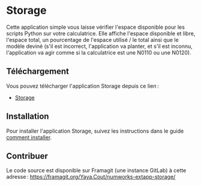 # Storage

Cette application simple vous laisse vérifier l'espace disponible pour les
scripts Python sur votre calculatrice. Elle affiche l'espace disponible et
libre, l'espace total, un pourcentage de l'espace utilisé / le total ainsi que
le modèle deviné (s'il est incorrect, l'application va planter, et s'il est
inconnu, l'application va agir comme si la calculatrice est une N0110 ou une
N0120).

## Téléchargement

Vous pouvez télécharger l'application Storage depuis ce lien :

- [Storage](https://yaya-cout.github.io/Nwagyu/assets/apps/storage.nwa)

## Installation

Pour installer l'application Storage, suivez les instructions dans le guide
[comment installer](../help/how-to-install.md).

## Contribuer

Le code source est disponible sur Framagit (une instance GitLab) à cette
adresse : <https://framagit.org/Yaya.Cout/numworks-extapp-storage/>
